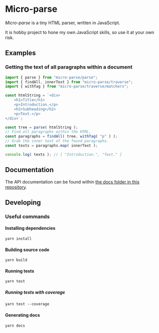 # Micro-parse

_Micro-parse_ is a tiny HTML parser, written in JavaScript. 

It is hobby project to hone my own JavaScript skills, so use it at your own risk.

## Examples

### Getting the text of all paragraphs within a document
```ts
import { parse } from "micro-parse/parse";
import { findAll, innerText } from "micro-parse/traverse";
import { withTag } from "micro-parse/traverse/matchers";

const htmlString = `<div>
    <h1>Title</h1>
    <p>Introduction.</p>
    <h2>Subheading</h2>
    <p>Text.</p>
</div>`;

const tree = parse( htmlString );
// Find all paragraphs within the HTML.
const paragraphs = findAll( tree, withTag( "p" ) );
// Grab the inner text of the found paragraphs.
const texts = paragraphs.map( innerText );

console.log( texts ); // [ "Introduction.", "Text." ]
```

## Documentation

The API documentation can be found within [the docs folder in this repository](./docs).

## Developing

### Useful commands

#### Installing dependencies
``` 
yarn install
```

#### Building source code
```
yarn build
```

#### Running tests
``` 
yarn test
```

##### Running tests with coverage
```
yarn test --coverage
```

#### Generating docs
```
yarn docs
```

